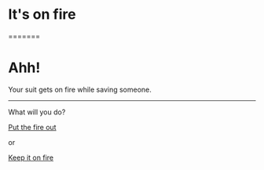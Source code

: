 # It's on fire
=======
# Ahh! 

Your suit gets on fire while saving someone.

---

What will you do?

[Put the fire out](put_out_the_fire.md)

or

[Keep it on fire](keep_it_on_fire.md)
